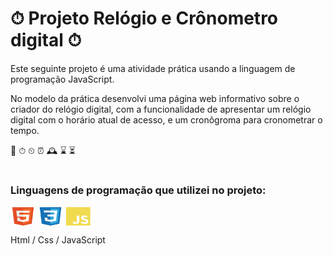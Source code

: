 # ⏱ Projeto Relógio e Crônometro digital ⏱
Este seguinte projeto é uma atividade prática usando a linguagem de programação JavaScript.

No modelo da prática desenvolvi uma página web informativo sobre o criador do relógio digital, com a funcionalidade de apresentar um relógio digital com o horário atual de acesso, e um cronôgroma para cronometrar o tempo. 

🧭 ⏱ ⏲ ⏰ 🕰 ⌛️ ⏳

#

### Linguagens de programação que utilizei no projeto:
<img align="center" alt="HTML" height="30" width="40" src="https://raw.githubusercontent.com/devicons/devicon/master/icons/html5/html5-original.svg"> <img align="center" alt="CSS" height="30" width="40" src="https://raw.githubusercontent.com/devicons/devicon/master/icons/css3/css3-original.svg"> <img align="center" alt="Js" height="30" width="40" src="https://raw.githubusercontent.com/devicons/devicon/master/icons/javascript/javascript-plain.svg">

Html / Css / JavaScript
